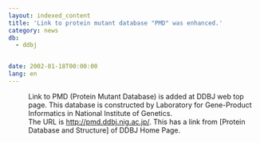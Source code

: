 ```yaml
---
layout: indexed_content
title: 'Link to protein mutant database "PMD" was enhanced.'
category: news
db:
  - ddbj


date: 2002-01-18T00:00:00
lang: en
---
```


<dd>Link to PMD (Protein Mutant Database) is added at DDBJ web top page. This database is constructed by Laboratory for Gene-Product Informatics in National Institute of Genetics.<br>
<dd>The URL is <a href="http://pmd.ddbj.nig.ac.jp/">http://pmd.ddbj.nig.ac.jp/</a>. This has a link from [Protein Database and Structure] of DDBJ Home Page.</dd>
</dd>
